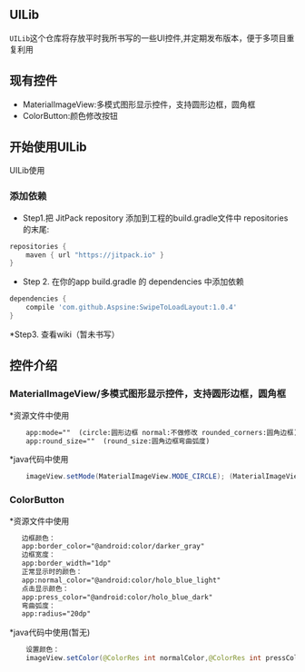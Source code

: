 UILib
---

`UILib`这个仓库将存放平时我所书写的一些UI控件,并定期发布版本，便于多项目重复利用

现有控件
---
* MaterialImageView:多模式图形显示控件，支持圆形边框，圆角框
* ColorButton:颜色修改按钮

开始使用UILib
---

UILib使用

### 添加依赖

* Step1.把 JitPack repository 添加到工程的build.gradle文件中 repositories的末尾:
```groovy
repositories {
    maven { url "https://jitpack.io" }
}
```

* Step 2. 在你的app build.gradle 的 dependencies 中添加依赖
```groovy
dependencies {
	compile 'com.github.Aspsine:SwipeToLoadLayout:1.0.4'
}
```

*Step3. 查看wiki（暂未书写）

控件介绍
---

### MaterialImageView/多模式图形显示控件，支持圆形边框，圆角框

*资源文件中使用
```xml
    app:mode=""  (circle:圆形边框 normal:不做修改 rounded_corners:圆角边框)
    app:round_size=""  (round_size:圆角边框弯曲弧度)
```
*java代码中使用

```java
    imageView.setMode(MaterialImageView.MODE_CIRCLE); (MaterialImageView.MODE_CIRCLE:圆形边框  MaterialImageView.MODE_NORMAL:不做修改 MaterialImageView.MODE_ROUNDED_CORNERS:圆角边框)
```


### ColorButton

*资源文件中使用
```xml
   边框颜色：
   app:border_color="@android:color/darker_gray"
   边框宽度：
   app:border_width="1dp"
   正常显示时的颜色：
   app:normal_color="@android:color/holo_blue_light"
   点击显示颜色：
   app:press_color="@android:color/holo_blue_dark"
   弯曲弧度：
   app:radius="20dp"
```
*java代码中使用(暂无)

```java
    设置颜色：
    imageView.setColor(@ColorRes int normalColor,@ColorRes int pressColor);
```